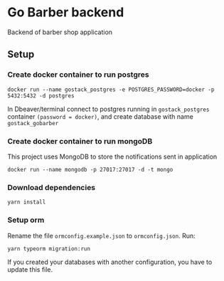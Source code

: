 # Go Barber backend
Backend of barber shop application

## Setup

### Create docker container to run postgres

```docker run --name gostack_postgres -e POSTGRES_PASSWORD=docker -p 5432:5432 -d postgres```

In Dbeaver/terminal connect to postgres running in `gostack_postgres` container `(password = docker)`, and create database with name `gostack_gobarber`

### Create docker container to run mongoDB
This project uses MongoDB to store the notifications sent in application

```docker run --name mongodb -p 27017:27017 -d -t mongo```

### Download dependencies

```yarn install```

### Setup orm

Rename the file `ormconfig.example.json` to `ormconfig.json`. Run:

```yarn typeorm migration:run```

If you created your databases with another configuration, you have to update this file. 